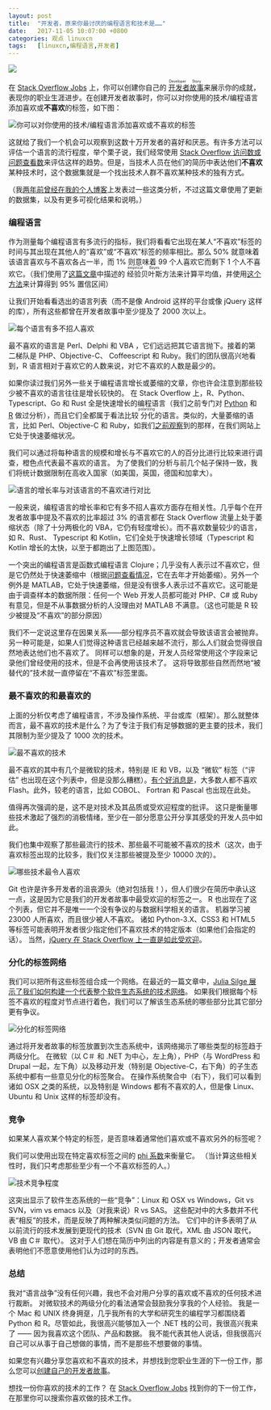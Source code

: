 ```yaml
---
layout: post
title:	"开发者，原来你最讨厌的编程语言和技术是……"
date:	2017-11-05 10:07:00 +0800 
categories:	观点 linuxcn 
tags:	[linuxcn,编程语言,开发者]
---
```



![](/Asserts/Images//attachment/album/201711/05/100744xl8tk2bmz811b6z1.png)


在 [Stack Overflow Jobs](https://stackoverflow.com/jobs) 上，你可以创建你自己的<ruby> <a href="https://stackoverflow.blog/2016/10/11/bye-bye-bullets-the-stack-overflow-developer-story-is-the-new-technical-resume/">  开发者故事 </a> <rp>  （ </rp> <rt>  Developer Story </rt> <rp>  ） </rp></ruby>来展示你的成就，表现你的职业生涯进步。在创建开发者故事时，你可以对你使用的技术/编程语言添加喜欢或**不喜欢**的标签，如下图：


![你可以对你使用的技术/编程语言添加喜欢或不喜欢的标签](/Asserts/Images//attachment/album/201711/05/100746v5am47q5z5fagmqg.png)


这就给了我们一个机会可以观察到这数十万开发者的喜好和厌恶。有许多方法可以评估一个语言的流行程度，举个栗子说，我们经常使用 [Stack Overflow 访问数或问题查看数](/article-8865-1.html)来评估这样的趋势。但是，当技术人员在他们的简历中表达他们**不喜欢**某种技术时，这个数据集就是一个找出技术人群不喜欢某种技术的独有方式。


（我[两年前曾经在我的个人博客](http://varianceexplained.org/r/polarizing-technologies/)上发表过一些这类分析，不过这篇文章使用了更新的数据集，以及有更多可视化结果和说明。）


### 编程语言


作为测量每个编程语言有多流行的指标，我们将看看它出现在某人“不喜欢”标签的时间与其出现在其他人的“喜欢”或“不喜欢”标签的频率相比。那么 50% 就意味着该语言喜欢与不喜欢各占一半，而 1% 则意味着 99 个人喜欢它而剩下 1 个人不喜欢它。（我们使用了[这篇文章](http://varianceexplained.org/r/empirical_bayes_baseball/)中描述的<ruby> 经验贝叶斯 <rp>  （ </rp> <rt>  empirical Bayes </rt> <rp>  ） </rp></ruby>方法来计算平均值，并使用[这个方法](http://varianceexplained.org/r/credible_intervals_baseball/)来计算得到 95% 置信区间）


让我们开始看看选出的语言列表（而不是像 Android 这样的平台或像 jQuery 这样的库），所有这些都曾在开发者故事中至少提及了 2000 次以上。


![每个语言有多不招人喜欢](/Asserts/Images//attachment/album/201711/05/100746zdm37arhal7ktarz.png)


最不喜欢的语言是 Perl、Delphi 和 VBA ，它们远远把其它语言抛下。接着的第二梯队是 PHP、Objective-C、 Coffeescript 和 Ruby。我们的团队很高兴地看到，R 语言相对于喜欢它的人数来说，对它不喜欢的人数是最少的。


如果你读过我们另外一些关于编程语言增长或萎缩的文章，你也许会注意到那些较少被不喜欢的语言往往是增长较快的。 在 Stack Overflow 上，R、Python、Typescript、Go 和 Rust 全是快速增长的编程语言（我们之前专门对 [Python](/article-8865-1.html) 和 [R](https://stackoverflow.blog/2017/10/10/impressive-growth-r/) 做过分析），而且它们全都属于看法比较<ruby> 分化 <rp>  （ </rp> <rt>  polarizing </rt> <rp>  ） </rp></ruby>的语言。类似的，大量萎缩的语言，比如 Perl、Objective-C 和 Ruby，如我们[之前观察](https://stackoverflow.blog/2017/08/01/flash-dead-technologies-might-next/)到的那样，在我们网站上它处于快速萎缩状况。


我们可以通过将每种语言的规模和增长与不喜欢它的人的百分比进行比较来进行调查，橙色点代表最不喜欢的语言。 为了使我们的分析与前几个帖子保持一致，我们将统计数据限制在高收入国家（如美国，英国，德国和加拿大）。


![语言的增长率与对该语言的不喜欢进行对比](/Asserts/Images//attachment/album/201711/05/100748ylwxicsoqc5lxlbs.png)


一般来说，编程语言的增长率和它有多不招人喜欢方面存在相关性。几乎每个在开发者故事中提及不喜欢的比率超过 3% 的语言都在 Stack Overflow 流量上处于萎缩状态（除了十分两极化的 VBA，它仍有轻度增长）。而不喜欢数量较少的语言，如 R、Rust、 Typescript 和 Kotlin，它们全处于快速增长领域（Typescript 和 Kotlin 增长的太快，以至于都跑出了上图范围）。


一个突出的编程语言是函数式编程语言 Clojure；几乎没有人表示过不喜欢它，但是它仍然处于快速萎缩中（根据[问题查看情况](https://insights.stackoverflow.com/trends?tags=clojure)，它在去年才开始萎缩）。另外一个例外是 MATLAB，它处于快速萎缩，但是没有很多人表示过不喜欢它。这可能是由于调查样本的数据所限：任何一个 Web 开发人员都可能对 PHP、C# 或 Ruby 有意见，但是不从事数据分析的人没理由对 MATLAB 不满意。（这也可能是 R 较少被提及“不喜欢”的部分原因）


我们不一定说这里存在因果关系——部分程序员不喜欢就会导致该语言会被抛弃。 另一种可能是，如果人们觉得这种语言已经越来越不流行，那么人们就会觉得很自然地表达他们也不喜欢了。 同样可以想象的是，开发人员经常使用这个字段来记录他们曾经使用的技术，但是不会再使用该技术了。 这将导致那些自然而然地“被替代的”技术就一直停留在“不喜欢”标签里面。


### 最不喜欢的和最喜欢的


上面的分析仅考虑了编程语言，不涉及操作系统、平台或库（框架）。那么就整体而言，最不喜欢的技术是什么？为了专注于我们有足够数据的更主要的技术，我们其限制为至少提及了 1000 次的技术。


![最不喜欢的技术](/Asserts/Images//attachment/album/201711/05/100748zrgpr9vpuav14rv2.png)


最不喜欢的其中有几个是微软的技术，特别是 IE 和 VB，以及 “微软” 标签（“评估” 也出现在这个列表中，但是没那么糟糕）。[有个好消息是](https://stackoverflow.blog/2017/08/01/flash-dead-technologies-might-next/)，大多数人都不喜欢 Flash。此外，较老的语言，比如 COBOL、 Fortran 和 Pascal 也出现在此处。


值得再次强调的是，这不是对技术及其品质或受欢迎程度的批评。 这只是衡量哪些技术激起了强烈的消极情绪，至少在一部分愿意公开分享其感受的开发人员中如此。


我们也集中观察了那些最流行的技术、那些最不可能被不喜欢的技术（这次，由于喜欢标签出现的比较多，我们仅关注那些被提及至少 10000 次的）。


![哪些技术最令人喜欢](/Asserts/Images//attachment/album/201711/05/100749nkhee9m04jme08el.png)


Git 也许是许多开发者的沮丧源头（绝对包括我！），但人们很少在简历中承认这一点，这是因为它是我们的开发者故事中最受欢迎的标签之一。 R 也出现在了这个列表，但它并不是唯一一个没有争议的与数据科学相关的语言。 机器学习被 23000 人所喜欢，而且很少被人不喜欢。 诸如 Python-3.X、CSS3 和 HTML5 等标签可能表明开发者很少指定他们不喜欢技术的特定版本（如果他们会指定的话）。 当然，[jQuery 在 Stack Overflow 上一直是如此受欢迎](http://i.stack.imgur.com/ssRUr.gif)。


### 分化的标签网络


我们可以把所有这些标签组合成一个网络。在最近的一篇文章中，[Julia Silge 展示了我们如何构建一个代表整个软件生态系统的技术网络](https://stackoverflow.blog/2017/10/03/mapping-ecosystems-software-development/)。 如果我们根据每个标签不喜欢的程度对节点进行着色，我们可以了解该生态系统的哪些部分比其它部分更有争议。


![分化的标签网络](/Asserts/Images//attachment/album/201711/05/100751enf9qdfvfrx8ukcu.png)


通过将开发者故事的标签放置到次生态系统中，该网络揭示了哪些类型的标签趋于两级分化。 在微软（以 C＃ 和 .NET 为中心，左上角），PHP（与 WordPress 和 Drupal 一起，左下角）以及移动开发（特别是 Objective-C，右下角）的子生态系统中都有一些意见分化的标签聚合。 在操作系统聚合中（右下），我们可以看到诸如 OSX 之类的系统，以及特别是 Windows 都有不喜欢的人，但是像 Linux、Ubuntu 和 Unix 这样的标签却没有。


### 竞争


如果某人喜欢某个特定的标签，是否意味着通常他们喜欢或不喜欢另外的标签呢？


我们可以使用出现在特定喜欢标签之间的 [phi 系数](https://en.wikipedia.org/wiki/Phi_coefficient)来衡量它。 （当计算这些相关性时，我们只考虑那些至少有一个不喜欢标签的人。）


![技术竞争程度](/Asserts/Images//attachment/album/201711/05/100751r2bbx0arkbxl2qwc.png)


这突出显示了软件生态系统的一些“竞争”：Linux 和 OSX vs Windows，Git vs SVN，vim vs emacs 以及（对我来说）R vs SAS。 这些配对中的大多数并不代表“相反”的技术，而是反映了两种解决类似问题的方法。 它们中的许多表明了从以前流行的技术发展到更现代的技术（SVN 由 Git 取代，XML 由 JSON 取代，VB 由 C＃ 取代）。 这对于人们想在简历中列出的内容是有意义的；开发者通常会表明他们不愿意使用他们认为过时的东西。


### 总结


我对“语言战争”没有任何兴趣，我也不会对用户分享的喜欢或不喜欢的任何技术进行裁断。 对微软技术的两级分化的看法通常会鼓励我分享我的个人经验。 我是一个 Mac 和 UNIX 终身拥趸，几乎我所有的大学和研究生的编程学习都围绕着 Python 和 R。尽管如此，我很高兴能够加入一个 .NET 栈的公司，我很高兴我来了 —— 因为我喜欢这个团队、产品和数据。 我不能代表其他人说话，但我很高兴自己可以从事于自己想做的事情，而不是那些不想要做的事情。


如果您有兴趣分享您喜欢和不喜欢的技术，并想找到您职业生涯的下一份工作，那么您可以[创建自己的开发者故事](http://stackoverflow.com/users/story/join)。


想找一份你喜欢的技术的工作？ 在 [Stack Overflow Jobs](https://stackoverflow.com/jobs) 找到你的下一份工作，在那里你可以搜索你喜欢做的技术工作。
